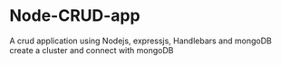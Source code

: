 # Node-CRUD-app
A crud application using Nodejs, expressjs, Handlebars and mongoDB
create a cluster and connect with mongoDB
